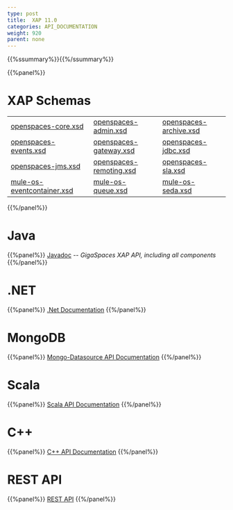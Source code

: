 ```yaml
---
type: post
title:  XAP 11.0
categories: API_DOCUMENTATION
weight: 920
parent: none
---
```


{{%ssummary%}}{{%/ssummary%}}






{{%panel%}}

# XAP Schemas

|    |     |       |
|----|-----|-------|
|[openspaces-core.xsd](http://www.openspaces.org/schema/11.0/core/openspaces-core.xsd)|[openspaces-admin.xsd](http://www.openspaces.org/schema/11.0/admin/openspaces-admin.xsd)|[openspaces-archive.xsd](http://www.openspaces.org/schema/11.0/archive/openspaces-archive.xsd)|
|[openspaces-events.xsd](http://www.openspaces.org/schema/11.0/events/openspaces-events.xsd)|[openspaces-gateway.xsd](http://www.openspaces.org/schema/11.0/core/gateway/openspaces-gateway.xsd)|[openspaces-jdbc.xsd](http://www.openspaces.org/schema/11.0/jdbc/openspaces-jdbc.xsd)|
|[openspaces-jms.xsd](http://www.openspaces.org/schema/11.0/jms/openspaces-jms.xsd)|[openspaces-remoting.xsd](http://www.openspaces.org/schema/11.0/remoting/openspaces-remoting.xsd)|[openspaces-sla.xsd](http://www.openspaces.org/schema/11.0/sla/openspaces-sla.xsd)|
|[mule-os-eventcontainer.xsd](http://www.openspaces.org/schema/11.0/mule/mule-os-eventcontainer.xsd)|[mule-os-queue.xsd](http://www.openspaces.org/schema/11.0/mule/mule-os-queue.xsd)|[mule-os-seda.xsd](http://www.openspaces.org/schema/11.0/mule/mule-os-seda.xsd)|


{{%/panel%}}


# Java

{{%panel%}}
[Javadoc](http://www.gigaspaces.com/docs/JavaDoc11.0/index.html) -- _GigaSpaces XAP API, including all components_
{{%/panel%}}

# .NET
{{%panel%}}
[.Net Documentation](http://www.gigaspaces.com/docs/dotnetdocs11.0/)
{{%/panel%}}

# MongoDB
{{%panel%}}
[Mongo-Datasource API Documentation](http://www.gigaspaces.com/docs/mongoeds-docs11.0/apidocs/)
{{%/panel%}}

# Scala
{{%panel%}}
[Scala API Documentation](http://www.gigaspaces.com/docs/scaladocs11.0)
{{%/panel%}}

# C++
{{%panel%}}
[C+\+ API Documentation](http://www.gigaspaces.com/docs/cppdocs11.0/annotated.html)
{{%/panel%}}


# REST API
{{%panel%}}
[REST API](/xap110/rest-service-api.html)
{{%/panel%}}


